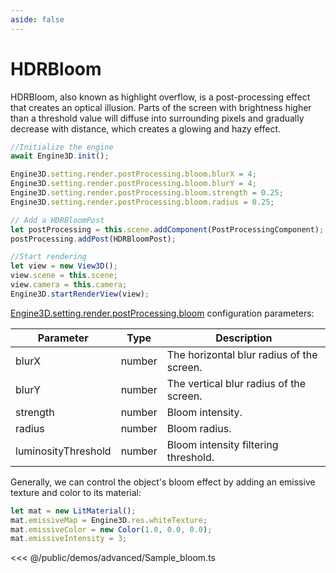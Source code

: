 ```yaml
---
aside: false
---
```

# HDRBloom
HDRBloom, also known as highlight overflow, is a post-processing effect that creates an optical illusion. Parts of the screen with brightness higher than a threshold value will diffuse into surrounding pixels and gradually decrease with distance, which creates a glowing and hazy effect.
```ts
//Initialize the engine
await Engine3D.init();

Engine3D.setting.render.postProcessing.bloom.blurX = 4;
Engine3D.setting.render.postProcessing.bloom.blurY = 4;
Engine3D.setting.render.postProcessing.bloom.strength = 0.25;
Engine3D.setting.render.postProcessing.bloom.radius = 0.25;

// Add a HDRBloomPost
let postProcessing = this.scene.addComponent(PostProcessingComponent);
postProcessing.addPost(HDRBloomPost);

//Start rendering
let view = new View3D();
view.scene = this.scene;
view.camera = this.camera;
Engine3D.startRenderView(view);
```

[Engine3D.setting.render.postProcessing.bloom](../../api/types/BloomSetting.md) configuration parameters:

| Parameter | Type | Description |
| --- | --- | --- |
| blurX | number | The horizontal blur radius of the screen.|
| blurY | number |  The vertical blur radius of the screen.|
| strength | number |  Bloom intensity.|
| radius | number |  Bloom radius.|
| luminosityThreshold | number | Bloom intensity filtering threshold.|

Generally, we can control the object's bloom effect by adding an emissive texture and color to its material:
```ts
let mat = new LitMaterial();
mat.emissiveMap = Engine3D.res.whiteTexture;
mat.emissiveColor = new Color(1.0, 0.0, 0.0);
mat.emissiveIntensity = 3;
```
<Demo src="/demos/advanced/Sample_bloom.ts"></Demo>

<<< @/public/demos/advanced/Sample_bloom.ts